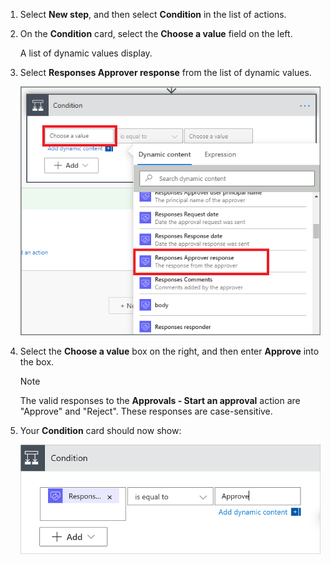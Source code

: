 1. Select **New step**, and then select **Condition** in the list of actions.
1. On the **Condition** card, select the **Choose a value** field on the left.

   A list of dynamic values display.
   
1. Select **Responses Approver response** from the list of dynamic values.
  
    ![select response token](media/modern-approvals/search-for-response.png)
1. Select the **Choose a value** box on the right, and then enter **Approve** into the box.

   > [!NOTE]
   > The valid responses to the **Approvals - Start an approval** action are "Approve" and "Reject". These responses are case-sensitive.

1. Your **Condition** card should now show:

    ![View of the condition card](media/modern-approvals/response-condition-test.png "View of the condition card")
